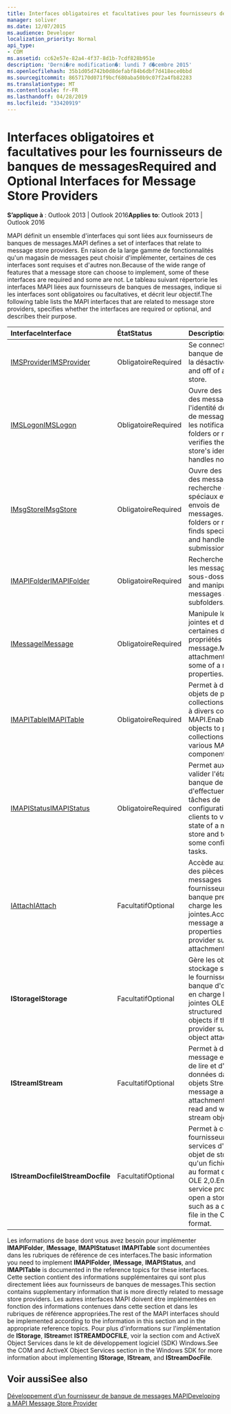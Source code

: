 ```yaml
---
title: Interfaces obligatoires et facultatives pour les fournisseurs de banques de messages
manager: soliver
ms.date: 12/07/2015
ms.audience: Developer
localization_priority: Normal
api_type:
- COM
ms.assetid: cc62e57e-82a4-4f37-8d1b-7cdf828b951e
description: 'Derni�re modification�: lundi 7 d�cembre 2015'
ms.openlocfilehash: 35b1d05d742b0d8defabf84b6dbf7d418ece0bbd
ms.sourcegitcommit: 8657170d071f9bcf680aba50b9c07f2a4fb82283
ms.translationtype: MT
ms.contentlocale: fr-FR
ms.lasthandoff: 04/28/2019
ms.locfileid: "33420919"
---
```

# <a name="required-and-optional-interfaces-for-message-store-providers"></a><span data-ttu-id="cd292-103">Interfaces obligatoires et facultatives pour les fournisseurs de banques de messages</span><span class="sxs-lookup"><span data-stu-id="cd292-103">Required and Optional Interfaces for Message Store Providers</span></span>

 
  
<span data-ttu-id="cd292-104">**S’applique à** : Outlook 2013 | Outlook 2016</span><span class="sxs-lookup"><span data-stu-id="cd292-104">**Applies to**: Outlook 2013 | Outlook 2016</span></span> 
  
<span data-ttu-id="cd292-105">MAPI définit un ensemble d'interfaces qui sont liées aux fournisseurs de banques de messages.</span><span class="sxs-lookup"><span data-stu-id="cd292-105">MAPI defines a set of interfaces that relate to message store providers.</span></span> <span data-ttu-id="cd292-106">En raison de la large gamme de fonctionnalités qu'un magasin de messages peut choisir d'implémenter, certaines de ces interfaces sont requises et d'autres non.</span><span class="sxs-lookup"><span data-stu-id="cd292-106">Because of the wide range of features that a message store can choose to implement, some of these interfaces are required and some are not.</span></span> <span data-ttu-id="cd292-107">Le tableau suivant répertorie les interfaces MAPI liées aux fournisseurs de banques de messages, indique si les interfaces sont obligatoires ou facultatives, et décrit leur objectif.</span><span class="sxs-lookup"><span data-stu-id="cd292-107">The following table lists the MAPI interfaces that are related to message store providers, specifies whether the interfaces are required or optional, and describes their purpose.</span></span>
  
|<span data-ttu-id="cd292-108">**Interface**</span><span class="sxs-lookup"><span data-stu-id="cd292-108">**Interface**</span></span>|<span data-ttu-id="cd292-109">**État**</span><span class="sxs-lookup"><span data-stu-id="cd292-109">**Status**</span></span>|<span data-ttu-id="cd292-110">**Description**</span><span class="sxs-lookup"><span data-stu-id="cd292-110">**Description**</span></span>|
|:-----|:-----|:-----|
|[<span data-ttu-id="cd292-111">IMSProvider</span><span class="sxs-lookup"><span data-stu-id="cd292-111">IMSProvider</span></span>](imsprovideriunknown.md) <br/> |<span data-ttu-id="cd292-112">Obligatoire</span><span class="sxs-lookup"><span data-stu-id="cd292-112">Required</span></span>  <br/> |<span data-ttu-id="cd292-113">Se connecte à une banque de messages et la désactive.</span><span class="sxs-lookup"><span data-stu-id="cd292-113">Logs on to and off of a message store.</span></span>  <br/> |
|[<span data-ttu-id="cd292-114">IMSLogon</span><span class="sxs-lookup"><span data-stu-id="cd292-114">IMSLogon</span></span>](imslogoniunknown.md) <br/> |<span data-ttu-id="cd292-115">Obligatoire</span><span class="sxs-lookup"><span data-stu-id="cd292-115">Required</span></span>  <br/> |<span data-ttu-id="cd292-116">Ouvre des dossiers ou des messages, vérifie l'identité de la Banque de messages et gère les notifications.</span><span class="sxs-lookup"><span data-stu-id="cd292-116">Opens folders or messages, verifies the message store's identity, and handles notifications.</span></span>  <br/> |
|[<span data-ttu-id="cd292-117">IMsgStore</span><span class="sxs-lookup"><span data-stu-id="cd292-117">IMsgStore</span></span>](imsgstoreimapiprop.md) <br/> |<span data-ttu-id="cd292-118">Obligatoire</span><span class="sxs-lookup"><span data-stu-id="cd292-118">Required</span></span>  <br/> |<span data-ttu-id="cd292-119">Ouvre des dossiers ou des messages, recherche des dossiers spéciaux et gère les envois de messages.</span><span class="sxs-lookup"><span data-stu-id="cd292-119">Opens folders or messages, finds special folders, and handles message submissions.</span></span>  <br/> |
|[<span data-ttu-id="cd292-120">IMAPIFolder</span><span class="sxs-lookup"><span data-stu-id="cd292-120">IMAPIFolder</span></span>](imapifolderimapicontainer.md) <br/> |<span data-ttu-id="cd292-121">Obligatoire</span><span class="sxs-lookup"><span data-stu-id="cd292-121">Required</span></span>  <br/> |<span data-ttu-id="cd292-122">Recherche et manipule les messages et les sous-dossiers.</span><span class="sxs-lookup"><span data-stu-id="cd292-122">Finds and manipulates messages and subfolders.</span></span>  <br/> |
|[<span data-ttu-id="cd292-123">IMessage</span><span class="sxs-lookup"><span data-stu-id="cd292-123">IMessage</span></span>](imessageimapiprop.md) <br/> |<span data-ttu-id="cd292-124">Obligatoire</span><span class="sxs-lookup"><span data-stu-id="cd292-124">Required</span></span>  <br/> |<span data-ttu-id="cd292-125">Manipule les pièces jointes et définit certaines des propriétés d'un message.</span><span class="sxs-lookup"><span data-stu-id="cd292-125">Manipulates attachments and sets some of a message's properties.</span></span>  <br/> |
|[<span data-ttu-id="cd292-126">IMAPITable</span><span class="sxs-lookup"><span data-stu-id="cd292-126">IMAPITable</span></span>](imapitableiunknown.md) <br/> |<span data-ttu-id="cd292-127">Obligatoire</span><span class="sxs-lookup"><span data-stu-id="cd292-127">Required</span></span>  <br/> |<span data-ttu-id="cd292-128">Permet à d'autres objets de présenter des collections de données à divers composants MAPI.</span><span class="sxs-lookup"><span data-stu-id="cd292-128">Enables other objects to present collections of data to various MAPI components.</span></span>  <br/> |
|[<span data-ttu-id="cd292-129">IMAPIStatus</span><span class="sxs-lookup"><span data-stu-id="cd292-129">IMAPIStatus</span></span>](imapistatusimapiprop.md) <br/> |<span data-ttu-id="cd292-130">Obligatoire</span><span class="sxs-lookup"><span data-stu-id="cd292-130">Required</span></span>  <br/> |<span data-ttu-id="cd292-131">Permet aux clients de valider l'état d'une banque de messages et d'effectuer certaines tâches de configuration.</span><span class="sxs-lookup"><span data-stu-id="cd292-131">Enables clients to validate the state of a message store and to perform some configuration tasks.</span></span>  <br/> |
|[<span data-ttu-id="cd292-132">IAttach</span><span class="sxs-lookup"><span data-stu-id="cd292-132">IAttach</span></span>](iattachimapiprop.md) <br/> |<span data-ttu-id="cd292-133">Facultatif</span><span class="sxs-lookup"><span data-stu-id="cd292-133">Optional</span></span>  <br/> |<span data-ttu-id="cd292-134">Accède aux propriétés des pièces jointes des messages si le fournisseur de la banque prend en charge les pièces jointes.</span><span class="sxs-lookup"><span data-stu-id="cd292-134">Accesses message attachment properties if the store provider supports file attachments.</span></span>  <br/> |
|<span data-ttu-id="cd292-135">**IStorage**</span><span class="sxs-lookup"><span data-stu-id="cd292-135">**IStorage**</span></span> <br/> |<span data-ttu-id="cd292-136">Facultatif</span><span class="sxs-lookup"><span data-stu-id="cd292-136">Optional</span></span>  <br/> |<span data-ttu-id="cd292-137">Gère les objets de stockage structurés si le fournisseur de banque d'objets prend en charge les pièces jointes OLE.</span><span class="sxs-lookup"><span data-stu-id="cd292-137">Manages structured storage objects if the store provider supports OLE object attachments.</span></span>  <br/> |
|<span data-ttu-id="cd292-138">**IStream**</span><span class="sxs-lookup"><span data-stu-id="cd292-138">**IStream**</span></span> <br/> |<span data-ttu-id="cd292-139">Facultatif</span><span class="sxs-lookup"><span data-stu-id="cd292-139">Optional</span></span>  <br/> |<span data-ttu-id="cd292-140">Permet à des objets message et Attachment de lire et d'écrire des données dans des objets Stream.</span><span class="sxs-lookup"><span data-stu-id="cd292-140">Enables message and attachment objects to read and write data to stream objects.</span></span>  <br/> |
|<span data-ttu-id="cd292-141">**IStreamDocfile**</span><span class="sxs-lookup"><span data-stu-id="cd292-141">**IStreamDocfile**</span></span> <br/> |<span data-ttu-id="cd292-142">Facultatif</span><span class="sxs-lookup"><span data-stu-id="cd292-142">Optional</span></span>  <br/> |<span data-ttu-id="cd292-143">Permet à certains fournisseurs de services d'ouvrir un objet de stockage, tel qu'un fichier composé au format de fichier OLE 2,0.</span><span class="sxs-lookup"><span data-stu-id="cd292-143">Enables some service providers to open a storage object, such as a compound file in the OLE 2.0 file format.</span></span>  <br/> |
   
<span data-ttu-id="cd292-144">Les informations de base dont vous avez besoin pour implémenter **IMAPIFolder**, **IMessage**, **IMAPIStatus**et **IMAPITable** sont documentées dans les rubriques de référence de ces interfaces.</span><span class="sxs-lookup"><span data-stu-id="cd292-144">The basic information you need to implement **IMAPIFolder**, **IMessage**, **IMAPIStatus**, and **IMAPITable** is documented in the reference topics for these interfaces.</span></span> <span data-ttu-id="cd292-145">Cette section contient des informations supplémentaires qui sont plus directement liées aux fournisseurs de banques de messages.</span><span class="sxs-lookup"><span data-stu-id="cd292-145">This section contains supplementary information that is more directly related to message store providers.</span></span> <span data-ttu-id="cd292-146">Les autres interfaces MAPI doivent être implémentées en fonction des informations contenues dans cette section et dans les rubriques de référence appropriées.</span><span class="sxs-lookup"><span data-stu-id="cd292-146">The rest of the MAPI interfaces should be implemented according to the information in this section and in the appropriate reference topics.</span></span> <span data-ttu-id="cd292-147">Pour plus d'informations sur l'implémentation de **IStorage**, **IStream**et **ISTREAMDOCFILE**, voir la section com and ActiveX Object Services dans le kit de développement logiciel (SDK) Windows.</span><span class="sxs-lookup"><span data-stu-id="cd292-147">See the COM and ActiveX Object Services section in the Windows SDK for more information about implementing **IStorage**, **IStream**, and **IStreamDocFile**.</span></span>
  
## <a name="see-also"></a><span data-ttu-id="cd292-148">Voir aussi</span><span class="sxs-lookup"><span data-stu-id="cd292-148">See also</span></span>



[<span data-ttu-id="cd292-149">Développement d’un fournisseur de banque de messages MAPI</span><span class="sxs-lookup"><span data-stu-id="cd292-149">Developing a MAPI Message Store Provider</span></span>](developing-a-mapi-message-store-provider.md)

